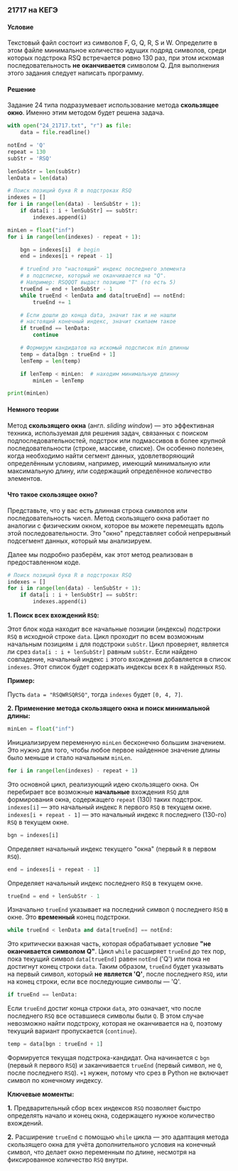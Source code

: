 ### 21717 на КЕГЭ

#### Условие

Текстовый файл состоит из символов F, G, Q, R, S и W. Определите в этом файле минимальное количество идущих подряд символов, среди которых подстрока RSQ встречается ровно 130 раз, при этом искомая последовательность **не оканчивается** символом Q. Для выполнения этого задания следует написать программу.

#### Решение

Задание 24 типа подразумевает использование метода **скользящее окно**. Именно этим методом будет решена задача.

```python
with open("24_21717.txt", "r") as file:
	data = file.readline()

notEnd = 'Q'
repeat = 130
subStr = 'RSQ'

lenSubStr = len(subStr)
lenData = len(data)

# Поиск позиций букв R в подстроках RSQ
indexes = []
for i in range(len(data) - lenSubStr + 1):
	if data[i : i + lenSubStr] == subStr:
		indexes.append(i)

minLen = float("inf")
for i in range(len(indexes) - repeat + 1):

	bgn = indexes[i]  # begin 
	end = indexes[i + repeat - 1]

	# trueEnd это "настоящий" индекс последнего элемента 
	# в подсписке, который не оканчивается на "Q". 
	# Например: RSQQQT выдаст позицию "T" (то есть 5)
	trueEnd = end + lenSubStr - 1
	while trueEnd < lenData and data[trueEnd] == notEnd:
		trueEnd += 1

	# Если дошли до конца data, значит так и не нашли
	# настоящий конечный индекс, значит скипаем такое
	if trueEnd == lenData:
		continue

	# Формирум кандидатов на искомый подсписок min длинны
	temp = data[bgn : trueEnd + 1]
	lenTemp = len(temp) 

	if lenTemp < minLen:  # находим минимальную длинну
		minLen = lenTemp

print(minLen)
```

#### Немного теории

Метод **скользящего окна** (англ. *sliding window*) — это эффективная техника, используемая для решения задач, связанных с поиском подпоследовательностей, подстрок или подмассивов в более крупной последовательности (строке, массиве, списке). Он особенно полезен, когда необходимо найти сегмент данных, удовлетворяющий определённым условиям, например, имеющий минимальную или максимальную длину, или содержащий определённое количество элементов.

#### Что такое скользящее окно?

Представьте, что у вас есть длинная строка символов или последовательность чисел. Метод скользящего окна работает по аналогии с физическим окном, которое вы можете перемещать вдоль этой последовательности. Это "окно" представляет собой непрерывный подсегмент данных, который мы анализируем.

Далее мы подробно разберём, как этот метод реализован в предоставленном коде.

```python
# Поиск позиций букв R в подстроках RSQ
indexes = []
for i in range(len(data) - lenSubStr + 1):
	if data[i : i + lenSubStr] == subStr:
		indexes.append(i)
```

**1. Поиск всех вхождений `RSQ`:**

Этот блок кода находит все начальные позиции (индексы) подстроки `RSQ` в исходной строке `data`. Цикл проходит по всем возможным начальным позициям `i` для подстроки `subStr`. Цикл проверяет, является ли срез `data[i : i + lenSubStr]` равным `subStr`. Если найдено совпадение, начальный индекс `i` этого вхождения добавляется в список `indexes`. Этот список будет содержать индексы всех `R` в найденных `RSQ`.

**Пример:**

Пусть  `data = "RSQWRSQRSQ"`, тогда `indexes` будет `[0, 4, 7]`.

**2. Применение метода скользящего окна и поиск минимальной длины:**

```python
minLen = float("inf")
```
Инициализируем переменную `minLen` бесконечно большим значением. Это нужно для того, чтобы любое первое найденное значение длины было меньше и стало начальным `minLen`.

```python
for i in range(len(indexes) - repeat + 1)
```
Это основной цикл, реализующий идею скользящего окна. Он перебирает все возможные **начальные** вхождения `RSQ` для формирования окна, содержащего `repeat` (130) таких подстрок. `indexes[i]` — это начальный индекс `R` первого `RSQ` в текущем окне. `indexes[i + repeat - 1]` — это начальный индекс `R` последнего (130-го) `RSQ` в текущем окне.

```python
bgn = indexes[i]
```
Определяет начальный индекс текущего "окна" (первый `R` в первом `RSQ`).

```python
end = indexes[i + repeat - 1]
```
Определяет начальный индекс последнего `RSQ` в текущем окне.

```python
trueEnd = end + lenSubStr - 1
```
Изначально `trueEnd` указывает на последний символ `Q` последнего `RSQ` в окне. Это **временный** конец подстроки.

```python
while trueEnd < lenData and data[trueEnd] == notEnd:
``` 
Это критически важная часть, которая обрабатывает условие **"не оканчивается символом Q"**. Цикл `while` расширяет `trueEnd` до тех пор, пока текущий символ `data[trueEnd]` равен `notEnd` ('Q') или пока не достигнут конец строки `data`. Таким образом, `trueEnd` будет указывать на первый символ, который **не является 'Q'**, после последнего `RSQ`, или на конец строки, если все последующие символы — 'Q'.

```python
if trueEnd == lenData:
```
Если `trueEnd` достиг конца строки `data`, это означает, что после последнего `RSQ` все оставшиеся символы были `Q`. В этом случае невозможно найти подстроку, которая не оканчивается на `Q`, поэтому текущий вариант пропускается (`continue`).

```python
temp = data[bgn : trueEnd + 1]
```
Формируется текущая подстрока-кандидат. Она начинается с `bgn` (первый `R` первого `RSQ`) и заканчивается `trueEnd` (первый символ, не `Q`, после последнего `RSQ`). `+1` нужен, потому что срез в Python не включает символ по конечному индексу.

**Ключевые моменты:**

**1.** Предварительный сбор всех индексов `RSQ` позволяет быстро определять начало и конец окна, содержащего нужное количество вхождений.

**2.** Расширение `trueEnd` с помощью `while` цикла — это адаптация метода скользящего окна для учёта дополнительного условия на конечный символ, что делает окно переменным по длине, несмотря на фиксированное количество `RSQ` внутри.